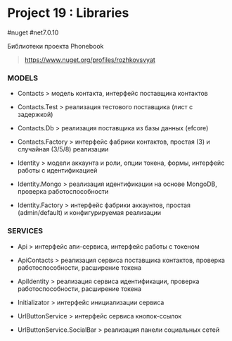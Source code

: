 # Project 19 : Libraries
#nuget #net7.0.10

Библиотеки проекта Phonebook

> https://www.nuget.org/profiles/rozhkovsvyat

### MODELS

* Contacts > модель контакта, интерфейс поставщика контактов

* Contacts.Test > реализация тестового поставщика (лист с задержкой)

* Contacts.Db > реализация поставщика из базы данных (efcore)
  
* Contacts.Factory > интерфейс фабрики контактов, простая (3) и случайная (3/5/8) реализации

* Identity > модели аккаунта и роли, опции токена, формы, интерфейс работы с идентификацией

* Identity.Mongo > реализация идентификации на основе MongoDB, проверка работоспособности

* Identity.Factory > интерфейс фабрики аккаунтов, простая (admin/default) и конфигурируемая реализации

### SERVICES

* Api > интерфейс апи-сервиса, интерфейс работы с токеном

* ApiContacts > реализация сервиса поставщика контактов, проверка работоспособности, расширение токена

* ApiIdentity > реализация сервиса идентификации, проверка работоспособности, расширение токена

* Initializator > интерфейс инициализации сервиса

* UrlButtonService > интерфейс сервиса кнопок-ссылок

* UrlButtonService.SocialBar > реализация панели социальных сетей

